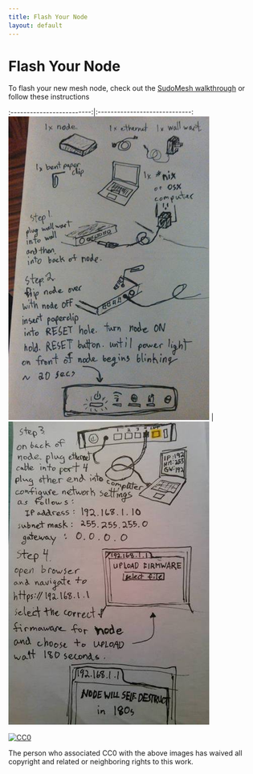 ```yaml
---
title: Flash Your Node 
layout: default
---
```

# Flash Your Node

To flash your new mesh node, check out the [SudoMesh walkthrough](https://sudoroom.org/wiki/Mesh/WalkThrough) or follow these instructions

:-------------------------:|:-----------------------------:
![byoi](./images/byoi.jpg) |  ![byoi2](./images/byoi2.jpg)

<p xmlns:dct="http://purl.org/dc/terms/">
  <a rel="license"
     href="http://creativecommons.org/publicdomain/zero/1.0/">
    <img src="https://licensebuttons.net/p/zero/1.0/88x31.png" style="border-style: none;" alt="CC0" />
  </a>
</p>
The person who associated CC0 with the above images has waived all copyright and related or neighboring rights to this work.   

